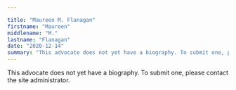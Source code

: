 ```yaml
---

title: "Maureen M. Flanagan"
firstname: "Maureen"
middlename: "M."
lastname: "Flanagan"
date: "2020-12-14"
summary: "This advocate does not yet have a biography. To submit one, please contact the site administrator."
---
```

This advocate does not yet have a biography. To submit one, please contact the site administrator.

